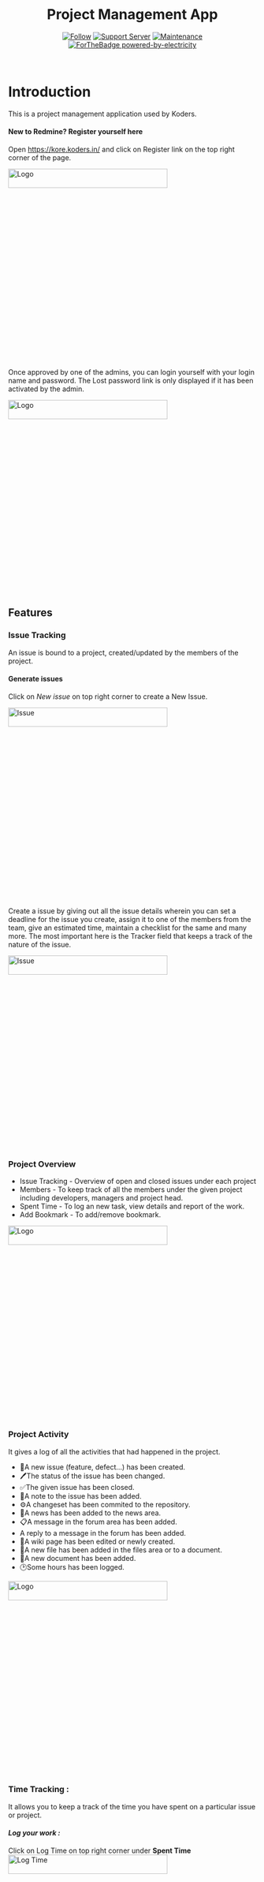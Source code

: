 <div align="center" >
    <h1>Project Management App</h1>
 </h1>

[![Follow](https://img.shields.io/github/followers/koders-in?label=Koders&style=social)](https://github.com/koders-in)
[![Support Server](https://img.shields.io/discord/591914197219016707.svg?color=7289da&label=Koders&logo=discord&style=flat-square)](https://discord.gg/hGS24JC)
[![Maintenance](https://img.shields.io/badge/Maintained%3F-yes-green.svg)](https://GitHub.com/Naereen/StrapDown.js/graphs/commit-activity)
<br />
[![ForTheBadge powered-by-electricity](http://ForTheBadge.com/images/badges/powered-by-electricity.svg)](http://ForTheBadge.com)
</div>
<br />

# Introduction

This is a project management application used  by Koders. 

#### **New to Redmine? Register yourself here**

Open https://kore.koders.in/ and click on Register link on the top right corner of the page. 

<img alt="Logo" height="10%" width="80%" src="./assets/register.png"/>

Once approved by one of the admins, you can login yourself with your login name and password. The Lost password link is only displayed if it has been activated by the admin.

<img alt="Logo" height="10%" width="80%" src="./assets/login.png"/>

## **Features**

###  Issue Tracking
An issue is bound to a project, created/updated by the members of the project. 

#### **Generate issues**
Click on _New issue_ on top right corner to create a New Issue.

<img alt="Issue" height="10%" width="80%" src="./assets/create_issue.png"/>

Create a issue by giving out all the issue details wherein you can set a deadline for the issue you create, assign it to one of the members from the team, give an estimated time, maintain a checklist for the same and many more. The most important here is the Tracker field that keeps a track of the nature of the issue.

<img alt="Issue" height="10%" width="80%" src="./assets/issue.png"/>

### Project Overview 

-   Issue Tracking - Overview of open and closed issues under each project  
-  Members - To keep track of all the members under the given project including developers, managers and project head.
- Spent Time - To log an new task, view details and report of the work.
- Add Bookmark - To add/remove bookmark.

 <img alt="Logo"    height="10%" width="80%" src="./assets/overview.png"/>

 ### Project Activity 
It gives a log of all the activities that had happened in the project.
 - 📁A new issue (feature, defect...) has been created.
 - 🖊The status of the issue has been changed.
 - ✅The given issue has been closed.
 - 📒A note to the issue has been added.
 - ⚙A changeset has been commited to the repository.
 - 📰A news has been added to the news area.
 - 📋A message in the forum area has been added.
 - A reply to a message in the forum has been added.
 - 📝A wiki page has been edited or newly created.
 - 📎A new file has been added in the files area or to a document.
 - 📄A new document has been added.
 - 🕑Some hours has been logged.

 <img alt="Logo"    height="10%" width="80%" src="./assets/activity.png"/>

### Time Tracking :
It allows you to keep a track of the time you have spent on a particular issue or project. 

#### _Log your work :_
Click on Log Time on top right corner under 
**Spent Time**
<img alt="Log Time" align="center" height="10%" width="80%" src="./assets/spent.png"/>

Fill in the required details of your log (Issue optional), add Comments to what you have done and add an Activity to the task.

<img alt="Log Time" align="center" height="10%" width="80%" src="./assets/log.png"/>

📜 Note: Try and log tasks less than 1.5 hours at a stretch. Divide your task into milestones and log it. 
#### **Accepted Time Formats**:
<li> As a fraction of hours in decimal time format using either period (.) or comma (,) as decimal separator: 1.5, 1,5 (equals to 1h30)
<li> Hour and minutes as an integer using standard time format: 1h, 1 h, 1 hour, 2 hours, 30m, 30min, 1h30, 1h30m, 1:30

#### **Details and Report**
- Get details on the spent time along with Date, Activity, Issue, Comment, Hours
- Get detailed report on the spent time by applying apt filters to it.

<img alt="details"  height="10%" width="80%"   src="./assets/details.png"/>

###  Calendar
The calendar gives you a monthly overview of the project.
<img alt="calendar"  height="10%" width="80%"   src="./assets/calendar.png"/>

These are the options displayed on the calendar along with the issues.
<img alt="calendar"  height="10%" width="80%"   src="./assets/options.png"/>

#### **Filters**
You can also define filters to view a subset of issues that can be shown on the calendar.

###  Agile Board

Enable your agile board by selecting the Agile checkbox under Settings for the project you are working on. Click on Save to save your changes. 

<img alt="Agile"  height="10%" width="80%"   src="./assets/agile.png"/>

Now you can view the board by clicking on Agile in your Options bar next to Gantt. All your issue details will be listed here under the Status it currently is in. You can drag the issues from one column to the other to update its status.

<img alt="Agile"  height="10%" width="80%"   src="./assets/agile_board.png"/>

You can also view the Agile chart by clicking on Charts on the top-right corner and apply Filters as how you want to.

<img alt="Agile"  height="10%" width="80%"   src="./assets/chart.png"/>

###  Forums
It allows users to communicate with each other regarding any details on the project. Click on Forums in the Options bar after it has checked under Settings. You can create a New Message by clicking on it on top right corner and start a new Konversation by giving all the details to it. 
Click on an already existing thread to view the details, edit reply or delete the message as required. 

<img alt="Forums"  height="10%" width="80%"   src="./assets/forums.png"/>

###  **Are you from Marketing team? Want to keep a track of your contacts?**

This is the right place for you. Create a New Contact by clicking on Contacts under your project.

<img alt="Forums"  height="10%" width="80%"   src="./assets/contact.png"/>

Fill in all the contact details and update the details of all the leads you have been tapping.

<img alt="Forums"  height="10%" width="80%"   src="./assets/new_contact.png"/>

<li> Tags - can be used for adding extra information about contact e.g. Koders, interns, design, marketing, and all such.
<li> Responsible - the person responsible in the team for filling up the contact details
<li> Visibility - private, public or by projects permissions

###  Wikis
Keep information about a project organized in one place. 

#### **Create a new Wiki page**

Add a link to the page that you want to create. 

<img alt="Wiki"  height="10%" width="80%"   src="./assets/wiki.png"/>

You can also add Comments to the added details, add Files if you want to and save the details. 

### **Monitoring & Controlling**

It gives an overview of all the activities under the selected project and is divided into 3 categories:

<li> Tasks Management - Gives a track of all the tasks, by statuses, by Category, graphs and charts under each of them.

<img alt="Tasks"  height="10%" width="80%"   src="./assets/tasks.png"/>

<li> Time Management - Gives a track of estimated and executed time, due and spent hours by the team.

<img alt="Time"  height="10%" width="80%"   src="./assets/time.png"/>

<li> Human Resource Management - Gives a track of the issues by Assignee.

<img alt="Time"  height="10%" width="80%"   src="./assets/hrm.png"/>


### Made with ❤️ by [Koders](http://koders.in/)

<p align="center">
  <a href="https://koders.in/">
    <img src="./![1618345336979](https://user-images.githubusercontent.com/68822024/186404564-82dee1d2-28fa-47c3-98a7-3b3877f314cd.jpg)
" alt="Logo" width="200" height="200">
  </a>
</p>
<p align="center">
  <i> "Your vision, Our Kreation" </i>
  <br>
  <br>
  An institution that caters to all your software needs with their touch of Koding.
  <br>
  <a href="https://www.koders.in"><strong>Explore More»</strong></a>
  <br>
  <br>
  <a href="https://www.github.com/koders-in">Github</a>
  ·
  <a href="https://www.linkedin.com/company/54359381/">LinkedIn</a>
  ·
  <a href="https://www.youtube.com/channel/UCZ5abFiwqKyJLIQ1Jqb6bNg">Youtube</a>
  ·
  <a href="https://www.instagram.com/koders_in/">Instagram</a>
  ·
  <a href="https://discord.gg/hGS24JC">Discord</a>
</p>
